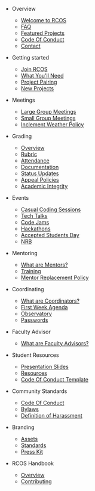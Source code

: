* Overview
  * [Welcome to RCOS](README.md)
  * [FAQ](overview/faq.md)
  * [Featured Projects](overview/featured_projects.md)
  <!-- * [History](overview/history.md) -->
  * [Code Of Conduct](overview/code_of_conduct.md)
  <!-- * [Sponsors](overview/sponsors.md) -->
  * [Contact](overview/contact.md)

* Getting started
  * [Join RCOS](membership/join_rcos.md)
  * [What You'll Need](membership/requirements.md)
  * [Project Pairing](membership/project_pairing.md)
  * [New Projects](membership/new_projects.md)

* Meetings
  * [Large Group Meetings](meetings/large_group_meetings.md)
  * [Small Group Meetings](meetings/small_group_meetings.md)
  * [Inclement Weather Policy](meetings/inclement_weather.md)
* Grading
  * [Overview](grading/README.md)
  * [Rubric](grading/rubric.md)
  * [Attendance](grading/attendance.md)
  * [Documentation](grading/documentation.md)
  * [Status Updates](grading/status_updates.md)
  <!-- * [Flex](grading/flex.md) -->
  * [Appeal Policies](grading/appeal_policies.md)
  * [Academic Integrity](grading/academic_integrity.md)
  
* Events
  * [Casual Coding Sessions](events/casual_coding_sessions.md)
  * [Tech Talks](events/tech_talks.md)
  * [Code Jams](events/code_jams.md)
  * [Hackathons](events/hackathons.md)
  * [Accepted Students Day](events/accepted_students_day.md)
  * [NRB](events/nrb.md)
  <!-- * [Hosting an Event](events/hosting.md) TODO: remove after remote learning -->

<!-- * Work Groups -->
<!-- * [Overview](work_groups/README.md) -->
<!-- * [Archival](work_groups/archival.md) -->
<!-- * [Event Planning](work_groups/event_planning.md) -->
<!-- * [Outreach](work_groups/outreach.md) -->
<!-- * [Public Relations](work_groups/public_relations.md) -->
<!-- * [Sponsorship](work_groups/sponsorship.md) -->
<!-- * [Student Resources](work_groups/student_resources.md) -->

* Mentoring
  * [What are Mentors?](mentoring/README.md)
  * [Training](mentoring/training.md)
  * [Mentor Replacement Policy](mentoring/replacement.md)

* Coordinating
  * [What are Coordinators?](coordinating/README.md)
  * [First Week Agenda](coordinating/agenda.md)
  * [Observatory](coordinating/observatory.md)
  * [Passwords](coordinating/passwords.md)

* Faculty Advisor
  * [What are Faculty Advisors?](coordinating/faculty.md)

* Student Resources
  * [Presentation Slides](resources/slides.md)
  * [Resources](resources/README.md)
  * [Code Of Conduct Template](community/code_of_conduct_template.md)

* Community Standards
  * [Code Of Conduct](community/CODE_OF_CONDUCT.md)
  * [Bylaws](community/bylaws.md)
  * [Definition of Harassment](community/harassment_guidelines.md)

* Branding
  * [Assets](resources/brand_assets.md)
  * [Standards](resources/brand_standards.md)
  * [Press Kit](resources/press_kit.md)

* RCOS Handbook
  * [Overview](handbook/README.md)
  * [Contributing](../CONTRIBUTING.md)
